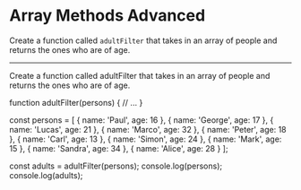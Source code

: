 # Array Methods Advanced

Create a function called `adultFilter` that takes in an array of people and returns the ones who are of age.



-----------------------------------------------------------------------------------------------------------------------------------------------------------


Create a function called adultFilter that takes in an array of people and returns the ones who are of age.

function adultFilter(persons) {
  // ...
}

const persons = [
  { name: 'Paul', age: 16 },
  { name: 'George', age: 17 },
  { name: 'Lucas', age: 21 },
  { name: 'Marco', age: 32 },
  { name: 'Peter', age: 18 },
  { name: 'Carl', age: 13 },
  { name: 'Simon', age: 24 },
  { name: 'Mark', age: 15 },
  { name: 'Sandra', age: 34 },
  { name: 'Alice', age: 28 }
];

const adults = adultFilter(persons);
console.log(persons);
console.log(adults);